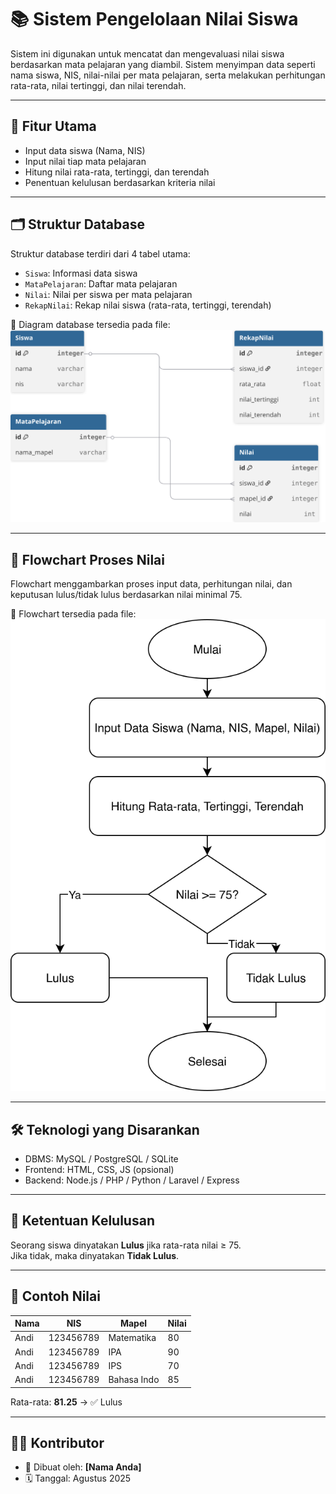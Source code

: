 # 📚 Sistem Pengelolaan Nilai Siswa

Sistem ini digunakan untuk mencatat dan mengevaluasi nilai siswa berdasarkan mata pelajaran yang diambil. Sistem menyimpan data seperti nama siswa, NIS, nilai-nilai per mata pelajaran, serta melakukan perhitungan rata-rata, nilai tertinggi, dan nilai terendah.

---

## 📌 Fitur Utama

- Input data siswa (Nama, NIS)
- Input nilai tiap mata pelajaran
- Hitung nilai rata-rata, tertinggi, dan terendah
- Penentuan kelulusan berdasarkan kriteria nilai

---

## 🗂️ Struktur Database

Struktur database terdiri dari 4 tabel utama:

- `Siswa`: Informasi data siswa
- `MataPelajaran`: Daftar mata pelajaran
- `Nilai`: Nilai per siswa per mata pelajaran
- `RekapNilai`: Rekap nilai siswa (rata-rata, tertinggi, terendah)

📎 Diagram database tersedia pada file:  
![DiagramDB](untitled.svg)

---

## 🔁 Flowchart Proses Nilai

Flowchart menggambarkan proses input data, perhitungan nilai, dan keputusan lulus/tidak lulus berdasarkan nilai minimal 75.

📎 Flowchart tersedia pada file:  
![Flowchart](zzz.svg)

---

## 🛠️ Teknologi yang Disarankan

- DBMS: MySQL / PostgreSQL / SQLite
- Frontend: HTML, CSS, JS (opsional)
- Backend: Node.js / PHP / Python / Laravel / Express

---

## 📌 Ketentuan Kelulusan

Seorang siswa dinyatakan **Lulus** jika rata-rata nilai ≥ 75.  
Jika tidak, maka dinyatakan **Tidak Lulus**.

---

## 🧪 Contoh Nilai

| Nama        | NIS       | Mapel          | Nilai |
|-------------|-----------|----------------|--------|
| Andi        | 123456789 | Matematika     | 80     |
| Andi        | 123456789 | IPA            | 90     |
| Andi        | 123456789 | IPS            | 70     |
| Andi        | 123456789 | Bahasa Indo    | 85     |

Rata-rata: **81.25** → ✅ Lulus

---

## 👨‍💻 Kontributor

- 📌 Dibuat oleh: **[Nama Anda]**
- 🗓️ Tanggal: Agustus 2025
